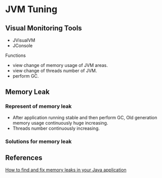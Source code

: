 # JVM Tuning

## Visual Monitoring Tools

- JVisualVM
- JConsole

Functions

- view change of memory usage of JVM areas. 
- view change of threads number of JVM.
- perform GC.

## Memory Leak

### Represent of memory leak

- After application running stable and then perform GC, Old generation memory usage continuously huge increasing.
- Threads number continuously increasing.

### Solutions for memory leak



## References

[How to find and fix memory leaks in your Java application](https://developers.redhat.com/blog/2014/08/14/find-fix-memory-leaks-java-application/)